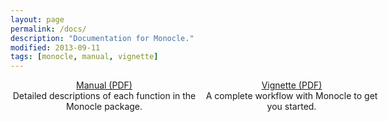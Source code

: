 ```yaml
---
layout: page
permalink: /docs/
description: "Documentation for Monocle."
modified: 2013-09-11
tags: [monocle, manual, vignette]
---
```


<style type="text/css">
#wrap {
   width:600px;
   margin:0 auto;
}
#left_col {
   float:left;
   width:300px;
}
#right_col {
   float:right;
   width:300px;
}
</style>

<div id="wrap">
    <div id="left_col" align="center">
        <div markdown="0"><a href="http://www.bioconductor.org/packages/release/bioc/manuals/monocle/man/monocle.pdf" class="btn">Manual (PDF)</a></div>
    </div>
    <div id="right_col" align="center">
        <div markdown="0"><a href="http://www.bioconductor.org/packages/release/bioc/vignettes/monocle/inst/doc/monocle-vignette.pdf" class="btn">Vignette (PDF)</a></div>
    </div>
</div>

<div id="wrap">
    <div id="left_col" align="center">
		Detailed descriptions of each function in the Monocle package.
    </div>
    <div id="right_col" align="center">
		A complete workflow with Monocle to get you started.
    </div>
</div>
